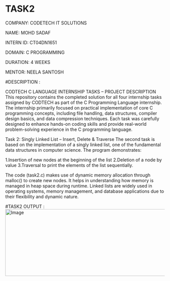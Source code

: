 # TASK2
COMPANY: CODETECH IT SOLUTIONS

NAME: MOHD SADAF

INTERN ID: CT04DN1651

DOMAIN: C PROGRAMMING

DURATION: 4 WEEKS

MENTOR: NEELA SANTOSH

#DESCRIPTION : 

CODTECH C LANGUAGE INTERNSHIP TASKS – PROJECT DESCRIPTION This repository contains the completed solution for all four internship tasks assigned by CODTECH as part of the C Programming Language internship. The internship primarily focused on practical implementation of core C programming concepts, including file handling, data structures, compiler design basics, and data compression techniques. Each task was carefully designed to enhance hands-on coding skills and provide real-world problem-solving experience in the C programming language.

Task 2: Singly Linked List – Insert, Delete & Traverse The second task is based on the implementation of a singly linked list, one of the fundamental data structures in computer science. The program demonstrates:

1.Insertion of new nodes at the beginning of the list 
2.Deletion of a node by value 
3.Traversal to print the elements of the list sequentially.

The code (task2.c) makes use of dynamic memory allocation through malloc() to create new nodes. It helps in understanding how memory is managed in heap space during runtime. Linked lists are widely used in operating systems, memory management, and database applications due to their flexibility and dynamic nature.

#TASK2 OUTPUT : 
<img width="524" height="211" alt="Image" src="https://github.com/user-attachments/assets/76aeac34-14f1-4360-81f4-aa283ce17e2a" />
